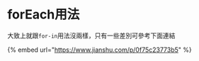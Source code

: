 # forEach用法

大致上就跟`for-in`用法沒兩樣，只有一些差別可參考下面連結

{% embed url="https://www.jianshu.com/p/0f75c23773b5" %}



